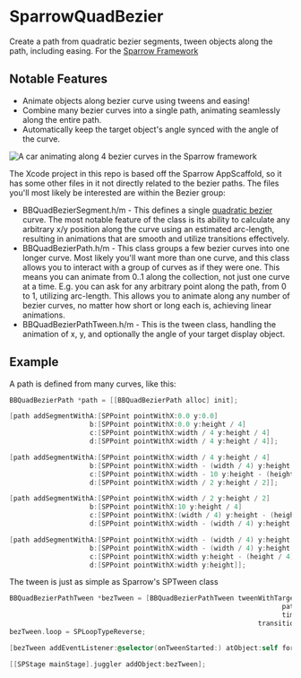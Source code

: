 SparrowQuadBezier
=================

Create a path from quadratic bezier segments, tween objects along the path, including easing. For the [Sparrow Framework](http://gamua.com/sparrow/)

Notable Features
----------------

*	Animate objects along bezier curve using tweens and easing!
*	Combine many bezier curves into a single path, animating seamlessly along the entire path.
*	Automatically keep the target object's angle synced with the angle of the curve.

![A car animating along 4 bezier curves in the Sparrow framework](https://raw.github.com/somethingkindawierd/SparrowQuadBezier/master/screenshot.png)

The Xcode project in this repo is based off the Sparrow AppScaffold, so it has some other files in it not directly related to the bezier paths. The files you'll most likely be interested are within the Bezier group:

*   BBQuadBezierSegment.h/m - This defines a single [quadratic bezier](http://en.wikipedia.org/wiki/B%C3%A9zier_curve#Quadratic_B.C3.A9zier_curves) curve. The most notable feature of the class is its ability to calculate any arbitrary x/y position along the curve using an estimated arc-length, resulting in animations that are smooth and utilize transitions effectively.
*   BBQuadBezierPath.h/m - This class groups a few bezier curves into one longer curve. Most likely you'll want more than one curve, and this class allows you to interact with a group of curves as if they were one. This means you can animate from 0..1 along the collection, not just one curve at a time. E.g. you can ask for any arbitrary point along the path, from 0 to 1, utilizing arc-length. This allows you to animate along any number of bezier curves, no matter how short or long each is, achieving linear animations.
*	BBQuadBezierPathTween.h/m - This is the tween class, handling the animation of x, y, and optionally the angle of your target display object.

Example
-------

A path is defined from many curves, like this:

```objective-c
BBQuadBezierPath *path = [[BBQuadBezierPath alloc] init];

[path addSegmentWithA:[SPPoint pointWithX:0.0 y:0.0]
                    b:[SPPoint pointWithX:0.0 y:height / 4]
                    c:[SPPoint pointWithX:width / 4 y:height / 4]
                    d:[SPPoint pointWithX:width / 4 y:height / 4]];

[path addSegmentWithA:[SPPoint pointWithX:width / 4 y:height / 4]
                    b:[SPPoint pointWithX:width - (width / 4) y:height / 4]
                    c:[SPPoint pointWithX:width - 10 y:height - (height / 4)]
                    d:[SPPoint pointWithX:width / 2 y:height / 2]];

[path addSegmentWithA:[SPPoint pointWithX:width / 2 y:height / 2]
                    b:[SPPoint pointWithX:10 y:height / 4]
                    c:[SPPoint pointWithX:(width / 4) y:height - (height / 4)]
                    d:[SPPoint pointWithX:width - (width / 4) y:height - (height / 4)]];

[path addSegmentWithA:[SPPoint pointWithX:width - (width / 4) y:height - (height / 4)]
                    b:[SPPoint pointWithX:width - (width / 4) y:height - (height / 4)]
                    c:[SPPoint pointWithX:width y:height - (height / 4)]
                    d:[SPPoint pointWithX:width y:height]];
```

The tween is just as simple as Sparrow's SPTween class

```objective-c
BBQuadBezierPathTween *bezTween = [BBQuadBezierPathTween tweenWithTarget:targetSprite
                                                                    path:path
                                                                    time:5.0
                                                              transition:SP_TRANSITION_EASE_IN_OUT];
bezTween.loop = SPLoopTypeReverse;

[bezTween addEventListener:@selector(onTweenStarted:) atObject:self forType:SP_EVENT_TYPE_TWEEN_STARTED];

[[SPStage mainStage].juggler addObject:bezTween];
```